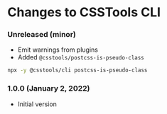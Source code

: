 # Changes to CSSTools CLI


### Unreleased (minor)

- Emit warnings from plugins
- Added `@csstools/postcss-is-pseudo-class`

```sh
npx -y @csstools/cli postcss-is-pseudo-class
```

### 1.0.0 (January 2, 2022)

- Initial version
